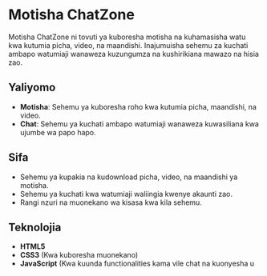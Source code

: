 # Motisha ChatZone

Motisha ChatZone ni tovuti ya kuboresha motisha na kuhamasisha watu kwa kutumia picha, video, na maandishi. Inajumuisha sehemu za kuchati ambapo watumiaji wanaweza kuzungumza na kushirikiana mawazo na hisia zao.

## Yaliyomo
- **Motisha**: Sehemu ya kuboresha roho kwa kutumia picha, maandishi, na video.
- **Chat**: Sehemu ya kuchati ambapo watumiaji wanaweza kuwasiliana kwa ujumbe wa papo hapo.

## Sifa
- Sehemu ya kupakia na kudownload picha, video, na maandishi ya motisha.
- Sehemu ya kuchati kwa watumiaji waliingia kwenye akaunti zao.
- Rangi nzuri na muonekano wa kisasa kwa kila sehemu.

## Teknolojia
- **HTML5**
- **CSS3** (Kwa kuboresha muonekano)
- **JavaScript** (Kwa kuunda functionalities kama vile chat na kuonyesha u
